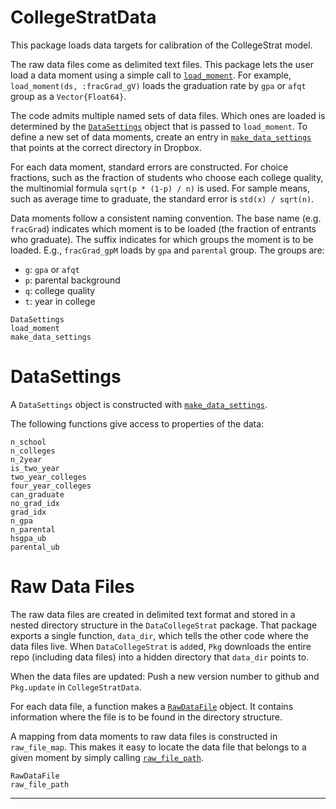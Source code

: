 # CollegeStratData

This package loads data targets for calibration of the CollegeStrat model.

The raw data files come as delimited text files. This package lets the user load a data moment using a simple call to [`load_moment`](@ref). For example, `load_moment(ds, :fracGrad_gV)` loads the graduation rate by `gpa` or `afqt` group as a `Vector{Float64}`.

The code admits multiple named sets of data files. Which ones are loaded is determined by the [`DataSettings`](@ref) object that is passed to `load_moment`. To define a new set of data moments, create an entry in [`make_data_settings`](@ref) that points at the correct directory in Dropbox.

For each data moment, standard errors are constructed. For choice fractions, such as the fraction of students who choose each college quality, the multinomial formula `sqrt(p * (1-p) / n)` is used. For sample means, such as average time to graduate, the standard error is `std(x) / sqrt(n)`.

Data moments follow a consistent naming convention. The base name (e.g. `fracGrad`) indicates which moment is to be loaded (the fraction of entrants who graduate). The suffix indicates for which groups the moment is to be loaded. E.g., `fracGrad_gpM` loads by `gpa` and `parental` group. The groups are:

* `g`: `gpa` or `afqt`
* `p`: parental background
* `q`: college quality
* `t`: year in college


```@docs
DataSettings
load_moment
make_data_settings
```

# DataSettings

A `DataSettings` object is constructed with [`make_data_settings`](@ref).

The following functions give access to properties of the data:

```@docs
n_school
n_colleges
n_2year
is_two_year
two_year_colleges
four_year_colleges
can_graduate
no_grad_idx
grad_idx
n_gpa
n_parental
hsgpa_ub
parental_ub
```

# Raw Data Files

The raw data files are created in delimited text format and stored in a nested directory structure in the `DataCollegeStrat` package. That package exports a single function, `data_dir`, which tells the other code where the data files live. When `DataCollegeStrat` is `add`ed, `Pkg` downloads the entire repo (including data files) into a hidden directory that `data_dir` points to.

When the data files are updated: Push a new version number to github and `Pkg.update` in `CollegeStratData`.

For each data file, a function makes a [`RawDataFile`](@ref) object. It contains information where the file is to be found in the directory structure. 

A mapping from data moments to raw data files is constructed in `raw_file_map`. This makes it easy to locate the data file that belongs to a given moment by simply calling [`raw_file_path`](@ref).

```@docs
RawDataFile
raw_file_path
```

------------------
